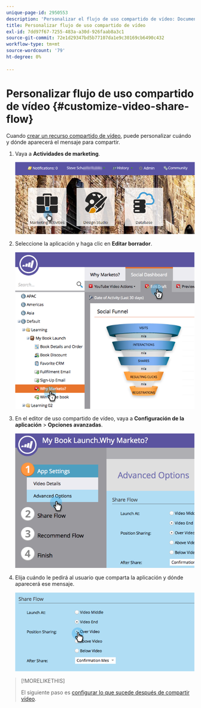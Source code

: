 ```yaml
---
unique-page-id: 2950553
description: 'Personalizar el flujo de uso compartido de vídeo: Documentos de Marketo: Documentación del producto'
title: Personalizar flujo de uso compartido de vídeo
exl-id: 7dd97f67-7255-483a-a30d-926faab8a3c1
source-git-commit: 72e1d29347bd5b77107da1e9c30169cb6490c432
workflow-type: tm+mt
source-wordcount: '79'
ht-degree: 0%

---
```


# Personalizar flujo de uso compartido de vídeo {#customize-video-share-flow}

Cuando [crear un recurso compartido de vídeo](/help/marketo/product-docs/demand-generation/landing-pages/free-form-landing-pages/add-a-video-to-a-free-form-landing-page.md), puede personalizar cuándo y dónde aparecerá el mensaje para compartir.

1. Vaya a **Actividades de marketing**.

   ![](assets/login-marketing-activities-2.png)

1. Seleccione la aplicación y haga clic en **Editar borrador**.

   ![](assets/image2014-9-22-16-3a40-3a41.png)

1. En el editor de uso compartido de vídeo, vaya a **Configuración de la aplicación** > **Opciones avanzadas**.

   ![](assets/image2014-9-22-16-3a41-3a3.png)

1. Elija cuándo le pedirá al usuario que comparta la aplicación y dónde aparecerá ese mensaje.

   ![](assets/image2014-9-22-16-3a41-3a20.png)

>[!MORELIKETHIS]
>
>El siguiente paso es [configurar lo que sucede después de compartir vídeo](/help/marketo/product-docs/demand-generation/social/configuring-social-actions/configure-after-share-prompts.md).
